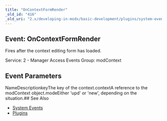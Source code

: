 ```yaml
---
title: "OnContextFormRender"
_old_id: "416"
_old_uri: "2.x/developing-in-modx/basic-development/plugins/system-events/oncontextformrender"
---
```


## Event: OnContextFormRender

Fires after the context editing form has loaded.

Service: 2 - Manager Access Events 
Group: modContext

## Event Parameters

NameDescriptionkeyThe key of the context.contextA reference to the modContext object.modeEither 'upd' or 'new', depending on the situation.## See Also

- [System Events](developing-in-modx/basic-development/plugins/system-events "System Events")
- [Plugins](developing-in-modx/basic-development/plugins "Plugins")